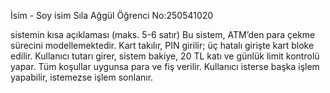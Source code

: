 İsim - Soy isim Sıla Ağgül
Öğrenci No:250541020

sistemin kısa açıklaması (maks. 5-6 satır)
Bu sistem, ATM’den para çekme sürecini modellemektedir.
Kart takılır, PIN girilir; üç hatalı girişte kart bloke edilir.
Kullanıcı tutarı girer, sistem bakiye, 20 TL katı ve günlük limit kontrolü yapar.
Tüm koşullar uygunsa para ve fiş verilir.
Kullanıcı isterse başka işlem yapabilir, istemezse işlem sonlanır.
